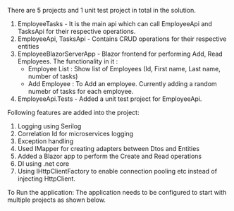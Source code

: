 There are 5 projects and 1 unit test project in total in the solution.

1. EmployeeTasks - It is the main api which can call EmployeeApi and TasksApi for their respective operations.
2. EmployeeApi, TasksApi - Contains CRUD operations for their respective entities
3. EmployeeBlazorServerApp - Blazor frontend for performing Add, Read Employees. The functionality in it :
	- Employee List : Show list of Employees (Id, First name, Last name, number of tasks)
	- Add Employee : To Add an employee. Currently adding a random numebr of tasks for each employee.
4. EmployeeApi.Tests - Added a unit test project for EmployeeApi.

Following features are added into the project:
1. Logging using Serilog
2. Correlation Id for microservices logging
3. Exception handling
4. Used IMapper for creating adapters between Dtos and Entities
5. Added a Blazor app to perform the Create and Read operations
6. DI using .net core
7. Using IHttpClientFactory to enable connection pooling etc instead of injecting HttpClient.

To Run the application:
The application needs to be configured to start with multiple projects as shown below.

